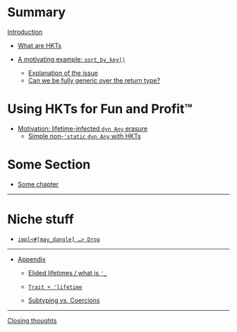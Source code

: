 # Summary

[Introduction](README.md)

- [What are HKTs](what-are-hkts.md)

- [A motivating example: <code>sort_by_key()</code>](motivating-example.md)
  - [Explanation of the issue](explain-sort-by-lifetimes.md)
  - [Can we be fully generic over the return type?](generic-output-sort-by-lifetimes.md)

# Using HKTs for Fun and Profit™

- [Motivation: lifetime-infected `dyn Any` erasure](lifetime-any.md)
    - [Simple non-`'static` `dyn Any` with HKTs](lifetime-any-hkt.md)

# Some Section

- [Some chapter]()

___


# Niche stuff

- [<code>impl\<#\[may_dangle\] …\> Drop</code>]()

___

- [Appendix]()

    - [Elided lifetimes / what is `'_`]()

    - [`Trait + 'lifetime`]()

    - [Subtyping _vs._ Coercions]()
___

[Closing thoughts]()
